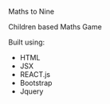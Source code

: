 Maths to Nine

Children based Maths Game

Built using:

- HTML
- JSX
- REACT.js
- Bootstrap
- Jquery
